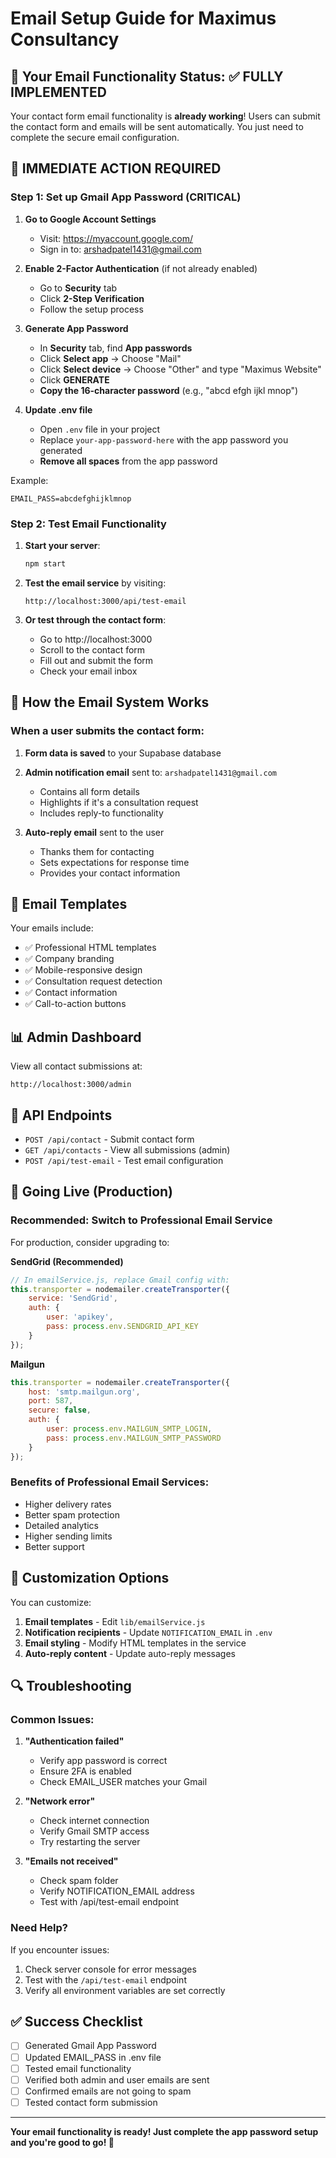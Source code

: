 # Email Setup Guide for Maximus Consultancy

## 🎯 Your Email Functionality Status: ✅ FULLY IMPLEMENTED

Your contact form email functionality is **already working**! Users can submit the contact form and emails will be sent automatically. You just need to complete the secure email configuration.

## 🚨 IMMEDIATE ACTION REQUIRED

### Step 1: Set up Gmail App Password (CRITICAL)

1. **Go to Google Account Settings**
   - Visit: https://myaccount.google.com/
   - Sign in to: arshadpatel1431@gmail.com

2. **Enable 2-Factor Authentication** (if not already enabled)
   - Go to **Security** tab
   - Click **2-Step Verification**
   - Follow the setup process

3. **Generate App Password**
   - In **Security** tab, find **App passwords**
   - Click **Select app** → Choose "Mail"
   - Click **Select device** → Choose "Other" and type "Maximus Website"
   - Click **GENERATE**
   - **Copy the 16-character password** (e.g., "abcd efgh ijkl mnop")

4. **Update .env file**
   - Open `.env` file in your project
   - Replace `your-app-password-here` with the app password you generated
   - **Remove all spaces** from the app password

Example:
```
EMAIL_PASS=abcdefghijklmnop
```

### Step 2: Test Email Functionality

1. **Start your server**:
   ```bash
   npm start
   ```

2. **Test the email service** by visiting:
   ```
   http://localhost:3000/api/test-email
   ```

3. **Or test through the contact form**:
   - Go to http://localhost:3000
   - Scroll to the contact form
   - Fill out and submit the form
   - Check your email inbox

## 📧 How the Email System Works

### When a user submits the contact form:

1. **Form data is saved** to your Supabase database
2. **Admin notification email** sent to: `arshadpatel1431@gmail.com`
   - Contains all form details
   - Highlights if it's a consultation request
   - Includes reply-to functionality

3. **Auto-reply email** sent to the user
   - Thanks them for contacting
   - Sets expectations for response time
   - Provides your contact information

## 🎨 Email Templates

Your emails include:
- ✅ Professional HTML templates
- ✅ Company branding
- ✅ Mobile-responsive design
- ✅ Consultation request detection
- ✅ Contact information
- ✅ Call-to-action buttons

## 📊 Admin Dashboard

View all contact submissions at:
```
http://localhost:3000/admin
```

## 🔧 API Endpoints

- `POST /api/contact` - Submit contact form
- `GET /api/contacts` - View all submissions (admin)
- `POST /api/test-email` - Test email configuration

## 🚀 Going Live (Production)

### Recommended: Switch to Professional Email Service

For production, consider upgrading to:

**SendGrid (Recommended)**
```javascript
// In emailService.js, replace Gmail config with:
this.transporter = nodemailer.createTransporter({
    service: 'SendGrid',
    auth: {
        user: 'apikey',
        pass: process.env.SENDGRID_API_KEY
    }
});
```

**Mailgun**
```javascript
this.transporter = nodemailer.createTransporter({
    host: 'smtp.mailgun.org',
    port: 587,
    secure: false,
    auth: {
        user: process.env.MAILGUN_SMTP_LOGIN,
        pass: process.env.MAILGUN_SMTP_PASSWORD
    }
});
```

### Benefits of Professional Email Services:
- Higher delivery rates
- Better spam protection  
- Detailed analytics
- Higher sending limits
- Better support

## 📝 Customization Options

You can customize:

1. **Email templates** - Edit `lib/emailService.js`
2. **Notification recipients** - Update `NOTIFICATION_EMAIL` in `.env`
3. **Email styling** - Modify HTML templates in the service
4. **Auto-reply content** - Update auto-reply messages

## 🔍 Troubleshooting

### Common Issues:

1. **"Authentication failed"**
   - Verify app password is correct
   - Ensure 2FA is enabled
   - Check EMAIL_USER matches your Gmail

2. **"Network error"**
   - Check internet connection
   - Verify Gmail SMTP access
   - Try restarting the server

3. **"Emails not received"**
   - Check spam folder
   - Verify NOTIFICATION_EMAIL address
   - Test with /api/test-email endpoint

### Need Help?

If you encounter issues:
1. Check server console for error messages
2. Test with the `/api/test-email` endpoint
3. Verify all environment variables are set correctly

## ✅ Success Checklist

- [ ] Generated Gmail App Password
- [ ] Updated EMAIL_PASS in .env file
- [ ] Tested email functionality
- [ ] Verified both admin and user emails are sent
- [ ] Confirmed emails are not going to spam
- [ ] Tested contact form submission

---

**Your email functionality is ready! Just complete the app password setup and you're good to go! 🚀**
